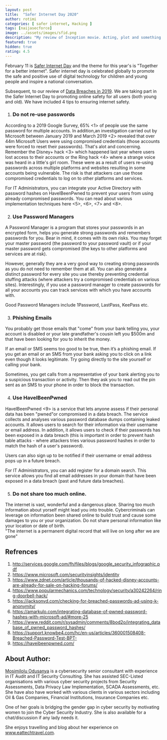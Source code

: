 ```yaml
---
layout: post
title:  "Safer Internet Day 2020"
author: rotimi
categories: [ safer internet, Hacking ]
tags: [naijasecforce]
image: ../assets/images/sfid.png
description: "My review of Inception movie. Acting, plot and something else in this short description."
featured: true
hidden: true
rating: 4.5
---
```



February 11 is [Safer Internet Day](https://www.saferinternet.org.uk/safer-internet-day/2019) and the theme for this year's is "Together for a better internet". Safer internet day is celebrated globally to promote the safe and positive use of digital technology for children and young people and inspire a national conversation.

Subsequent, to our review of [Data Breaches in 2019](https://blog.naijasecforce.com/data-breaches-in-2019/). We are taking part in the Safer Internet Day to promoting online safety for all users (both young and old). We have included 4 tips to ensuring internet safety. 

1. ### Do not re-use passwords
According to a 2019 Google Survey, 65% <1> of people use the same password for multiple accounts. In addition,an investigation      carried out by Microsoft between January 2019 and March 2019 <2> revealed that over 44m Microsoft Users were using compromised credentials (those accounts were forced to reset their passwords). That's alot and concerning. Remember the  Disney+ hack <3> which happened last year where users lost access to their accounts or the Ring hack <4> where a strange voice was heard in a little's girl room. These were as a result of users re-using passwords across multiple platforms and websites resulting in some accounts being vulnerable. The risk is that attackers can use those compromised credentials to log on to other platforms and services.   

For IT Administrators, you can integrate your Active Directory with password hashes on HaveIBeenPwned to prevent your users from using already compromised passwords. You can read about various implementation techniques here <5>, <6>, <7> and <8>. 

2. ### Use Password Managers
A Password Manager is a program that stores your passwords in an encrypted form, helps you generate strong passwords and remembers passwords for you. Bear in mind, it comes with its own risks. You may forget your master password (the password to your password vault) or if your master password gets compromised (the keys to other platforms and services are at risk).   

However, generally they are a very good way to creating strong passwords as you do not need to remember them at all. You can also generate a distinct password for every site you use thereby preventing credential stuffing attacks (where attackers try a compromised credentials on various sites). Interestingly, if you use a password manager to create passwords for all your accounts you can track services with which you have accounts with.   

Good Password Managers include 1Password, LastPass, KeePass etc. 

3. ### Phishing Emails
You probably get those emails that "come" from your bank telling you, your account is disabled or your late grandfather's cousin left you $500m and that have been looking for you to inherit the money.   

If an email or SMS seems too good to be true, then it’s a phishing email. If you get an email or an SMS from your bank asking you to click on a link even though it looks legitimate. Try going directly to the site yourself or calling your bank. 

Sometimes, you get calls from a representative of your bank alerting you to a suspicious transaction or activity. Then they ask you to read out the pin sent as an SMS to your phone in order to block the transaction.    

4. ### Use HaveIBeenPwned
HaveIBeenPwned <9> is a service that lets anyone assess if their personal data has been "pwned"or compromised in a data breach. The service collects and analyses various password database dumps containing leaked accounts. It allows users to search for their information via their username or email address. In addition, it allows users to check if their passwords has been exposed in a data breach (this is important in order to prevent hash table attacks - where attackers tries various password hashes in order to match the hash of a user's password).    

Users can also sign up to be notified if their username or email address pops up in a future breach.   

For IT Administrators, you can add register for a domain search. This service allows you find all email addresses in your domain that have been exposed in a data breach (past and future data breaches).    

5. ### Do not share too much online.    
The internet is vast, wonderful and a dangerous place. Sharing too much information about yorself might lead you into trouble. Cybercriminals can leverage on information been shared online to build trust and cause some damages to you or your organization. Do not share personal information like your location or date of birth.    
"The internet is a permanent digital record that will live on long after we are gone"

## Refrences
1. http://services.google.com/fh/files/blogs/google_security_infographic.pdf   
2. https://www.microsoft.com/securityinsights/identity    
3. https://www.zdnet.com/article/thousands-of-hacked-disney-accounts-are-already-for-sale-on-hacking-forums/    
4. https://www.popularmechanics.com/technology/security/a30242264/ring-doorbell-hack/   
5. https://jacksonvd.com/checking-for-breached-passwords-ad-using-k-anonymity/    
6. https://amarkulo.com/integrating-database-of-pwned-password-hashes-with-microsoft-ad/#more-25   
7. https://www.reddit.com/r/sysadmin/comments/8bod2o/integrating_database_of_pwned_password_hashes/   
8. https://support.knowbe4.com/hc/en-us/articles/360001508408-Breached-Password-Test-BPT-   
9. https://haveibeenpwned.com/   

## About Author:
[Mosimilolu Odusanya](https://www.linkedin.com/in/mosimilolu-odusanya) is a cybersecurity senior consultant with experience in IT Audit and IT Security Consulting. She has assisted SEC-Listed organisations with various cyber security projects from Security Assessments, Data Privacy Law Implementation, SCADA Assessments, etc. She have also have worked with various clients in various sectors including Oil & Gas Companies, Financial Institutions, Insurance Companies etc.

One of her goals is bridging the gender gap in cyber security by motivating women to join the Cyber Security Industry. She is also available for a chat/discussion if any lady needs it. 

She enjoys travelling and blog about her experience on www.eattechtravel.com.

